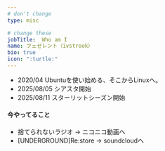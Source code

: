 ```yaml
---
# don't change
type: misc

# change these
jobTitle:  Who am I
name: フェゼレント（ivstrook）
bio: true
icon: ":turtle:"
---
```

- 2020/04 Ubuntuを使い始める、そこからLinuxへ。
- 2025/08/05 シアスタ開始
- 2025/08/11 スターリットシーズン開始
#### 今やってること
- 捨てられないラジオ -> ニコニコ動画へ
- [UNDERGROUND]Re:store -> soundcloudへ